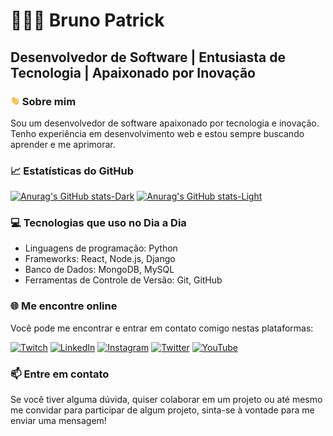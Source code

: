 # 👨🏻‍💻 Bruno Patrick

## Desenvolvedor de Software | Entusiasta de Tecnologia | Apaixonado por Inovação

### <img src="https://raw.githubusercontent.com/obrunopatrick/obrunopatrick/3f9a8f83b600a3d1f7fe879a47b8dd9c41a92ffd/wave.gif" width="15px" height="15px" /> Sobre mim
Sou um desenvolvedor de software apaixonado por tecnologia e inovação. Tenho experiência em desenvolvimento web e estou sempre buscando aprender e me aprimorar.

### 📈 Estatísticas do GitHub
[![Anurag's GitHub stats-Dark](https://github-readme-stats.vercel.app/api?username=obrunopatrick&show_icons=true&theme=dark#gh-dark-mode-only)](https://github.com/anuraghazra/github-readme-stats#gh-dark-mode-only)
[![Anurag's GitHub stats-Light](https://github-readme-stats.vercel.app/api?username=obrunopatrick&show_icons=true&theme=default#gh-light-mode-only)](https://github.com/anuraghazra/github-readme-stats#gh-light-mode-only)

### 💻 Tecnologias que uso no Dia a Dia
- Linguagens de programação: Python
- Frameworks: React, Node.js, Django
- Banco de Dados: MongoDB, MySQL
- Ferramentas de Controle de Versão: Git, GitHub

### 🌐 Me encontre online
Você pode me encontrar e entrar em contato comigo nestas plataformas:

[![Twitch](https://img.shields.io/badge/Twitch-9146FF?style=for-the-badge&logo=twitch&logoColor=white)](https://www.twitch.tv/obrunopatrick) [![LinkedIn](https://img.shields.io/badge/LinkedIn-0077B5?style=for-the-badge&logo=linkedin&logoColor=white)](https://www.linkedin.com/in/obrunopatrick/) [![Instagram](https://img.shields.io/badge/Instagram-E4405F?style=for-the-badge&logo=instagram&logoColor=white)](https://www.instagram.com/obrunopatrick/) [![Twitter](https://img.shields.io/badge/Twitter-1DA1F2?style=for-the-badge&logo=twitter&logoColor=white)](https://twitter.com/obrunopatrick) [![YouTube](https://img.shields.io/badge/YouTube-FF0000?style=for-the-badge&logo=youtube&logoColor=white)](https://www.youtube.com/@obrunopatrick)

### 📫 Entre em contato
Se você tiver alguma dúvida, quiser colaborar em um projeto ou até mesmo me convidar para participar de algum projeto, sinta-se à vontade para me enviar uma mensagem!
